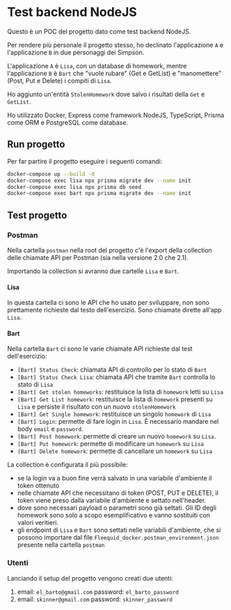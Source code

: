 # Test backend NodeJS

Questo è un POC del progetto dato come test backend NodeJS. 

Per rendere più personale il progetto stesso, ho declinato l'applicazione `A` e l'applicazione `B` in due personaggi dei Simpson. 

L'applicazione `A` è `Lisa`, con un database di homework, mentre l'applicazione `B` è `Bart` che "vuole rubare" (Get e GetList) e "manomettere"(Post, Put e Delete) i compiti di `Lisa`.

Ho aggiunto un'entità `StolenHomework` dove salvo i risultati della `Get` e `GetList`.

Ho utilizzato Docker, Express come framework NodeJS, TypeScript, Prisma come ORM e PostgreSQL come database.

## Run progetto
Per far partire il progetto eseguire i seguenti comandi:

```bash
docker-compose up --build -d
docker-compose exec lisa npx prisma migrate dev --name init
docker-compose exec lisa npx prisma db seed
docker-compose exec bart npx prisma migrate dev --name init

```

## Test progetto

### Postman
Nella cartella `postman` nella root del progetto c'è l'export della collection delle chiamate API per Postman (sia nella versione 2.0 che 2.1).

Importando la collection si avranno due cartelle `Lisa` e `Bart`. 
#### Lisa 
In questa cartella ci sono le API che ho usato per sviluppare, non sono prettamente richieste dal testo dell'esercizio. Sono chiamate dirette all'app `Lisa`.

#### Bart
Nella cartella `Bart` ci sono le varie chiamate API richieste dal test dell'esercizio:

- `[Bart] Status Check`: chiamata API di controllo per lo stato di `Bart`
- `[Bart] Status Check Lisa`: chiamata API che tramite `Bart` controlla lo stato di `Lisa`
- `[Bart] Get stolen homeworks`: restituisce la lista di `homework` letti su `Lisa`
- `[Bart] Get List homework`: restituisce la lista di `homework` presenti su `Lisa` e persiste il risultato con un nuovo `stolenHomework`
- `[Bart] Get Single homework`: restituisce un singolo `homework` di `Lisa`
- `[Bart] Login`: permette di fare login in `Lisa`. È necessario mandare nel body `email` e `password`.
- `[Bart] Post homework`: permette di creare un nuovo `homework` su `Lisa`.
- `[Bart] Put homework`: permette di modificare un `homework` su `Lisa`
- `[Bart] Delete homework`: permette di cancellare un `homework` su `Lisa`


La collection è configurata il più possibile:
- se la login va a buon fine verrà salvato in una variabile d'ambiente il token ottenuto
- nelle chiamate API che necessitano di token (POST, PUT e DELETE), il token viene preso dalla variabile d'ambiente e settato nell'header.
- dove sono necessari payload o parametri sono già settati. Gli ID degli homework sono solo a scopo esemplificativo e vanno sostituiti con valori veritieri.
- gli endpoint di `Lisa` e `Bart` sono settati nelle variabili d'ambiente, che si possono importare dal file `Fleequid_docker.postman_environment.json` presente nella cartella `postman`

### Utenti
Lanciando il setup del progetto vengono creati due utenti:
1. email: `el_barto@gmail.com` password: `el_barto_password`
2. email: `skinner@gmail.com` password: `skinner_password`



